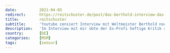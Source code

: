 ```yaml
---
date:          2021-04-03
redirect:      https://reitschuster.de/post/das-berthold-interview-das-youtube-nach-wenigen-minuten-sperrte/
title:         reitschuster
subtitle:      'Youtube zensiert Interview mit Weltmeister Berthold noch vor Ausstrahlung'
description:   'Im Interview mit mir übte der Ex-Profi heftige Kritik an der Corona-Politik. Das Video überlebte noch nicht einmal die Premiere – bevor es zu Ende ausgestrahlt war, schlugen bereits die Zensoren bei Youtube zu.'
country:       [DE]
categories:    [MSM]
tags:          [zensur]
---
```

